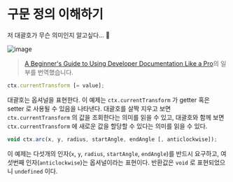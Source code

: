 # 구문 정의 이해하기

저 대괄호가 무슨 의미인지 알고싶다... 🥺

![image](https://user-images.githubusercontent.com/16408384/119284083-d1b07800-bc79-11eb-9d17-f1e213034a19.png)

> [A Beginner's Guide to Using Developer Documentation Like a Pro](http://cassandrawilcox.me/beginners-guide-developer-documentation/#syntax)의 일부를 번역했습니다.

```js
ctx.currentTransform [= value];
```

대괄호는 옵셔널을 표현한다. 이 예제는 `ctx.currentTransform` 가 getter 혹은 setter 로 사용될 수 있음을 나타낸다. 대괄호를 살짝 지우고 보면 `ctx.currentTransform` 의 값을 조회한다는 의미를 읽을 수 있고, 대괄호와 함께 보면 `ctx.currentTransform` 에 새로운 값을 할당할 수 있다는 의미를 읽을 수 있다.

```js
void ctx.arc(x, y, radius, startAngle, endAngle [, anticlockwise]);
```

이 예제는 다섯개의 인자(`x`, `y`, `radius`, `startAngle`, `endAngle`)를 반드시 요구하고, 여섯번째 인자(`anticlockwise`)는 옵셔널이라는 표현이다. 반환값은 `void` 로 표현되었으니 `undefined` 이다.
